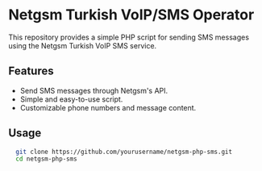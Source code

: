 # Netgsm Turkish VoIP/SMS Operator

This repository provides a simple PHP script for sending SMS messages using the Netgsm Turkish VoIP SMS service.

## Features

- Send SMS messages through Netgsm's API.
- Simple and easy-to-use script.
- Customizable phone numbers and message content.

## Usage 

```bash 
  git clone https://github.com/yourusername/netgsm-php-sms.git
  cd netgsm-php-sms
  ```